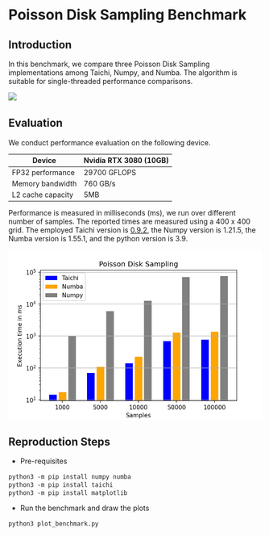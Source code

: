 # Poisson Disk Sampling Benchmark

## Introduction
In this benchmark, we compare three Poisson Disk Sampling implementations among
Taichi, Numpy, and Numba.
The algorithm is suitable for single-threaded performance comparisons.

<img src="demo/demo.gif" height="370px" />

## Evaluation
We conduct performance evaluation on the following device.

|Device| Nvidia RTX 3080 (10GB)|
|-----|-----------------------|
|FP32 performance| 29700 GFLOPS|
|Memory bandwidth| 760 GB/s|
|L2 cache capacity| 5MB|

Performance is measured in milliseconds (ms), we run over different
number of samples.
The reported times are measured using a 400 x 400 grid. 
The employed Taichi version 
is [0.9.2](https://github.com/taichi-dev/taichi/releases/tag/v0.9.2), 
the Numpy version is 1.21.5, the Numba version is 1.55.1, and the 
python version is 3.9.

<p align="center">
<img src="fig/bench.png" width="600">
</p>

## Reproduction Steps

* Pre-requisites
```shell
python3 -m pip install numpy numba
python3 -m pip install taichi
python3 -m pip install matplotlib
```
* Run the benchmark and draw the plots
```shell
python3 plot_benchmark.py
```
